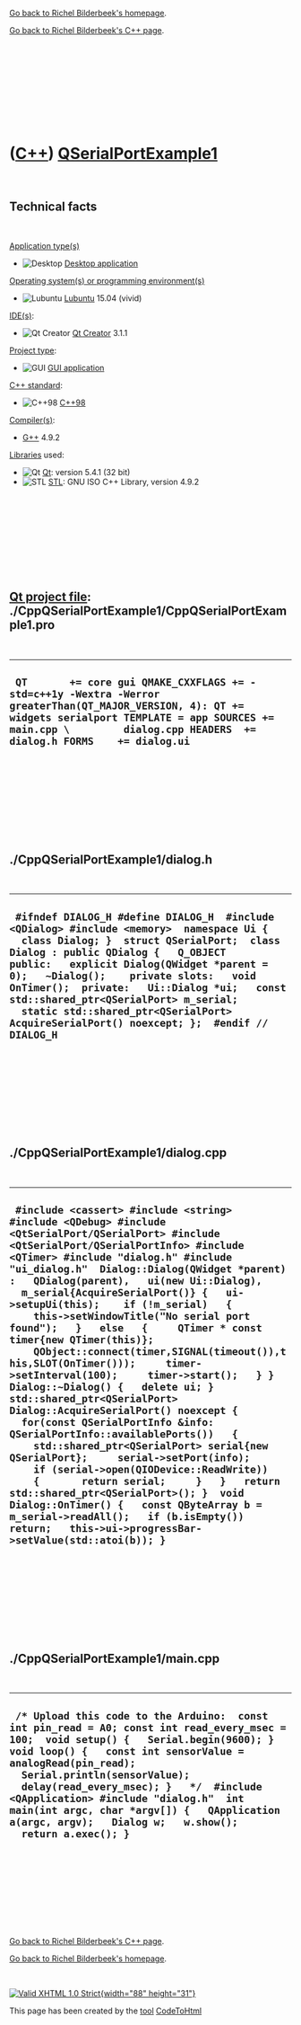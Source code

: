 [Go back to Richel Bilderbeek's homepage](index.htm).

[Go back to Richel Bilderbeek's C++ page](Cpp.htm).

 

 

 

 

 

([C++](Cpp.htm)) [QSerialPortExample1](CppQSerialPortExample1.htm)
==================================================================

 

Technical facts
---------------

 

[Application type(s)](CppApplication.htm)

-   ![Desktop](PicDesktop.png) [Desktop
    application](CppDesktopApplication.htm)

[Operating system(s) or programming environment(s)](CppOs.htm)

-   ![Lubuntu](PicLubuntu.png) [Lubuntu](CppLubuntu.htm) 15.04 (vivid)

[IDE(s)](CppIde.htm):

-   ![Qt Creator](PicQtCreator.png) [Qt Creator](CppQtCreator.htm) 3.1.1

[Project type](CppQtProjectType.htm):

-   ![GUI](PicGui.png) [GUI application](CppGuiApplication.htm)

[C++ standard](CppStandard.htm):

-   ![C++98](PicCpp98.png) [C++98](Cpp98.htm)

[Compiler(s)](CppCompiler.htm):

-   [G++](CppGpp.htm) 4.9.2

[Libraries](CppLibrary.htm) used:

-   ![Qt](PicQt.png) [Qt](CppQt.htm): version 5.4.1 (32 bit)
-   ![STL](PicStl.png) [STL](CppStl.htm): GNU ISO C++ Library, version
    4.9.2

 

 

 

 

 

[Qt project file](CppQtProjectFile.htm): ./CppQSerialPortExample1/CppQSerialPortExample1.pro
--------------------------------------------------------------------------------------------

 

  ------------------------------------------------------------------------------------------------------------------------------------------------------------------------------------------------------------------------------------
  ` QT       += core gui QMAKE_CXXFLAGS += -std=c++1y -Wextra -Werror greaterThan(QT_MAJOR_VERSION, 4): QT += widgets serialport TEMPLATE = app SOURCES += main.cpp \         dialog.cpp HEADERS  += dialog.h FORMS    += dialog.ui`
  ------------------------------------------------------------------------------------------------------------------------------------------------------------------------------------------------------------------------------------

 

 

 

 

 

./CppQSerialPortExample1/dialog.h
---------------------------------

 

  ---------------------------------------------------------------------------------------------------------------------------------------------------------------------------------------------------------------------------------------------------------------------------------------------------------------------------------------------------------------------------------------------------------------------------------------------------------
  ` #ifndef DIALOG_H #define DIALOG_H  #include <QDialog> #include <memory>  namespace Ui {   class Dialog; }  struct QSerialPort;  class Dialog : public QDialog {   Q_OBJECT    public:   explicit Dialog(QWidget *parent = 0);   ~Dialog();    private slots:   void OnTimer();  private:   Ui::Dialog *ui;   const std::shared_ptr<QSerialPort> m_serial;   static std::shared_ptr<QSerialPort> AcquireSerialPort() noexcept; };  #endif // DIALOG_H`
  ---------------------------------------------------------------------------------------------------------------------------------------------------------------------------------------------------------------------------------------------------------------------------------------------------------------------------------------------------------------------------------------------------------------------------------------------------------

 

 

 

 

 

./CppQSerialPortExample1/dialog.cpp
-----------------------------------

 

  --------------------------------------------------------------------------------------------------------------------------------------------------------------------------------------------------------------------------------------------------------------------------------------------------------------------------------------------------------------------------------------------------------------------------------------------------------------------------------------------------------------------------------------------------------------------------------------------------------------------------------------------------------------------------------------------------------------------------------------------------------------------------------------------------------------------------------------------------------------------------------------------------------------------------------------------------------------------------------------------------------------------------------------------------------------------------------------------------------------------------------------------------------------
  ` #include <cassert> #include <string>  #include <QDebug> #include <QtSerialPort/QSerialPort> #include <QtSerialPort/QSerialPortInfo> #include <QTimer> #include "dialog.h" #include "ui_dialog.h"  Dialog::Dialog(QWidget *parent) :   QDialog(parent),   ui(new Ui::Dialog),   m_serial{AcquireSerialPort()} {   ui->setupUi(this);    if (!m_serial)   {     this->setWindowTitle("No serial port found");   }   else   {     QTimer * const timer{new QTimer(this)};     QObject::connect(timer,SIGNAL(timeout()),this,SLOT(OnTimer()));     timer->setInterval(100);     timer->start();   } }  Dialog::~Dialog() {   delete ui; }  std::shared_ptr<QSerialPort> Dialog::AcquireSerialPort() noexcept {   for(const QSerialPortInfo &info: QSerialPortInfo::availablePorts())   {     std::shared_ptr<QSerialPort> serial{new QSerialPort};     serial->setPort(info);     if (serial->open(QIODevice::ReadWrite))     {       return serial;     }   }   return std::shared_ptr<QSerialPort>(); }  void Dialog::OnTimer() {   const QByteArray b = m_serial->readAll();   if (b.isEmpty()) return;   this->ui->progressBar->setValue(std::atoi(b)); }`
  --------------------------------------------------------------------------------------------------------------------------------------------------------------------------------------------------------------------------------------------------------------------------------------------------------------------------------------------------------------------------------------------------------------------------------------------------------------------------------------------------------------------------------------------------------------------------------------------------------------------------------------------------------------------------------------------------------------------------------------------------------------------------------------------------------------------------------------------------------------------------------------------------------------------------------------------------------------------------------------------------------------------------------------------------------------------------------------------------------------------------------------------------------------

 

 

 

 

 

./CppQSerialPortExample1/main.cpp
---------------------------------

 

  ----------------------------------------------------------------------------------------------------------------------------------------------------------------------------------------------------------------------------------------------------------------------------------------------------------------------------------------------------------------------------------------------------------------------------------------
  ` /* Upload this code to the Arduino:  const int pin_read = A0; const int read_every_msec = 100;  void setup() {   Serial.begin(9600); }  void loop() {   const int sensorValue = analogRead(pin_read);   Serial.println(sensorValue);   delay(read_every_msec); }   */  #include <QApplication> #include "dialog.h"  int main(int argc, char *argv[]) {   QApplication a(argc, argv);   Dialog w;   w.show();     return a.exec(); }`
  ----------------------------------------------------------------------------------------------------------------------------------------------------------------------------------------------------------------------------------------------------------------------------------------------------------------------------------------------------------------------------------------------------------------------------------------

 

 

 

 

 

[Go back to Richel Bilderbeek's C++ page](Cpp.htm).

[Go back to Richel Bilderbeek's homepage](index.htm).

 

[![Valid XHTML 1.0 Strict](valid-xhtml10.png){width="88"
height="31"}](http://validator.w3.org/check?uri=referer)

This page has been created by the [tool](Tools.htm)
[CodeToHtml](ToolCodeToHtml.htm)
